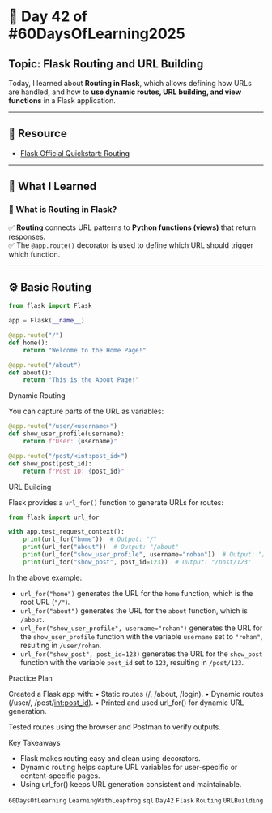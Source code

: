 # 📘 Day 42 of #60DaysOfLearning2025

## Topic: Flask Routing and URL Building

Today, I learned about **Routing in Flask**, which allows defining how URLs are handled, and how to **use dynamic routes, URL building, and view functions** in a Flask application.

---

## 🔗 Resource

- [Flask Official Quickstart: Routing](https://flask.palletsprojects.com/en/2.2.x/quickstart/#routing)

---

## 🧠 What I Learned

### 🚀 What is Routing in Flask?

✅ **Routing** connects URL patterns to **Python functions (views)** that return responses.  
✅ The `@app.route()` decorator is used to define which URL should trigger which function.

---

## ⚙️ Basic Routing

```python
from flask import Flask

app = Flask(__name__)

@app.route("/")
def home():
    return "Welcome to the Home Page!"

@app.route("/about")
def about():
    return "This is the About Page!"
```

Dynamic Routing

You can capture parts of the URL as variables:

```python
@app.route("/user/<username>")
def show_user_profile(username):
    return f"User: {username}"

@app.route("/post/<int:post_id>")
def show_post(post_id):
    return f"Post ID: {post_id}"
```

URL Building

Flask provides a `url_for()` function to generate URLs for routes:

```python
from flask import url_for

with app.test_request_context():
    print(url_for("home"))  # Output: "/"
    print(url_for("about"))  # Output: "/about"
    print(url_for("show_user_profile", username="rohan"))  # Output: "/user/rohan"
    print(url_for("show_post", post_id=123))  # Output: "/post/123"
```

In the above example:

- `url_for("home")` generates the URL for the `home` function, which is the root URL (`"/"`).
- `url_for("about")` generates the URL for the `about` function, which is `/about`.
- `url_for("show_user_profile", username="rohan")` generates the URL for the `show_user_profile` function with the variable `username` set to `"rohan"`, resulting in `/user/rohan`.
- `url_for("show_post", post_id=123)` generates the URL for the `show_post` function with the variable `post_id` set to `123`, resulting in `/post/123`.    

Practice Plan

Created a Flask app with:
• Static routes (/, /about, /login).
• Dynamic routes (/user/<username>, /post/<int:post_id>).
• Printed and used url_for() for dynamic URL generation.

Tested routes using the browser and Postman to verify outputs.

Key Takeaways

- Flask makes routing easy and clean using decorators.
- Dynamic routing helps capture URL variables for user-specific or content-specific pages.
- Using url_for() keeps URL generation consistent and maintainable.

`60DaysOfLearning` `LearningWithLeapfrog` `sql` `Day42` `Flask` `Routing` `URLBuilding`
